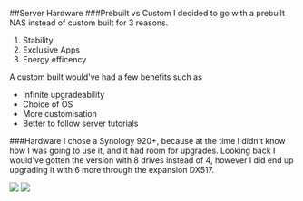 ##Server Hardware
###Prebuilt vs Custom
I decided to go with a prebuilt NAS instead of custom built for 3 reasons.

  1. Stability
  2. Exclusive Apps
  3. Energy efficency
	
A custom built would've had a few benefits such as

  - Infinite upgradeability
  - Choice of OS
  - More customisation
  - Better to follow server tutorials
	
###Hardware
I chose a Synology 920+, because at the time I didn't know how I was going to use it, and it had room for upgrades. Looking back I would've gotten the version with 8 drives instead of 4, however I did end up upgrading it with 6 more through the expansion DX517.

![](https://www.storagereview.com/wp-content/uploads/2021/10/storagereview-synology-diskstation-ds920-plus-full1.jpg)
![](https://img0.asbis.sk/synology-rozsirujuca-jednotka-dx517_ien490092.jpg)